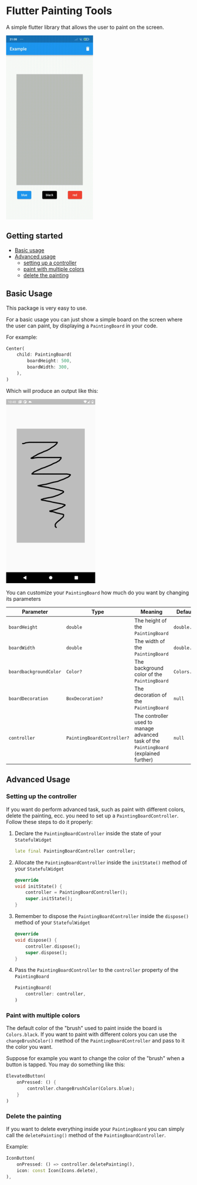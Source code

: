<!-- 
This README describes the package. If you publish this package to pub.dev,
this README's contents appear on the landing page for your package.

For information about how to write a good package README, see the guide for
[writing package pages](https://dart.dev/guides/libraries/writing-package-pages). 

For general information about developing packages, see the Dart guide for
[creating packages](https://dart.dev/guides/libraries/create-library-packages)
and the Flutter guide for
[developing packages and plugins](https://flutter.dev/developing-packages). 
-->

# Flutter Painting Tools

A simple flutter library that allows the user to paint on the screen.

<img src="images/different_colors.gif" height="500" />

## Getting started

* [Basic usage](#basic-usage)
* [Advanced usage](#advanced-usage) 
  * [setting up a controller](#setting-up-the-controller)
  * [paint with multiple colors](#paint-with-multiple-colors)
  * [delete the painting](#delete-the-painting)

<h2 id="basic-usage">Basic Usage</h2>

This package is very easy to use.

For a basic usage you can just show a simple board on the screen where the user can paint, by displaying a ```PaintingBoard``` in your code.

For example:

```dart
Center(
    child: PaintingBoard(
        boardHeight: 500,
        boardWidth: 300,
    ),
)
```

Which will produce an output like this:

<img src="images/basic_usage.png" height="500" />

You can customize your ```PaintingBoard``` how much do you want by changing its parameters 

| Parameter                  | Type                           | Meaning                                                                                    | Default Value         |
| -------------------------- | ------------------------------ | ------------------------------------------------------------------------------------------ | --------------------- |
| ```boardHeight```          | ```double```                   | The height of the ```PaintingBoard```                                                      | ```double.infinity``` |
| ```boardWidth```           | ```double```                   | The width of the ```PaintingBoard```                                                       | ```double.infinity``` |
| ```boardbackgroundColor``` | ```Color?```                   | The background color of the ```PaintingBoard```                                            | ```Colors.grey```     |
| ```boardDecoration```      | ```BoxDecoration?```           | The decoration of the ```PaintingBoard```                                                  | ```null```            |
| ```controller```           | ```PaintingBoardController?``` | The controller used to manage advanced task of the ```PaintingBoard``` (explained further) | ```null```            |

<h2 id="advanced-usage">Advanced Usage</h2>

<h3 id="setting-up-the-controller">Setting up the controller</h3>

If you want do perform advanced task, such as paint with different colors, delete the painting, ecc. you need to set up a ```PaintingBoardController```.  
Follow these steps to do it properly:

1. Declare the ```PaintingBoardController``` inside the state of your ```StatefulWidget```

    ```dart
    late final PaintingBoardController controller;
    ```
2. Allocate the ```PaintingBoardController``` inside the ```initState()``` method of your ```StatefulWidget```

    ```dart
    @override
    void initState() {
        controller = PaintingBoardController();
        super.initState();
    }
    ```
3. Remember to dispose the  ```PaintingBoardController``` inside the ```dispose()``` method of your ```StatefulWidget```

    ```dart
    @override
    void dispose() {
        controller.dispose();
        super.dispose();
    }
    ```
4. Pass the  ```PaintingBoardController``` to the ```controller``` property of the ```PaintingBoard```

    ```dart
    PaintingBoard(
        controller: controller,
    )
    ```

<h3 id="paint-with-multiple-colors">Paint with multiple colors</h3>

The default color of the "brush" used to paint inside the board is ```Colors.black```. If you want to paint with different colors you can use the ```changeBrushColor()``` method of the ```PaintingBoardController``` and pass to it the color you want.  

Suppose for example you want to change the color of the "brush" when a button is tapped. You may do something like this:

```dart
ElevatedButton(
    onPressed: () {
        controller.changeBrushColor(Colors.blue);
    }
)
```

<h3 id="delete-the-painting">Delete the painting</h3>

If you want to delete everything inside your ```PaintingBoard``` you can simply call the ```deletePainting()``` method of the ```PaintingBoardController```.

Example:
```dart
IconButton(
    onPressed: () => controller.deletePainting(),
    icon: const Icon(Icons.delete),
),
```

